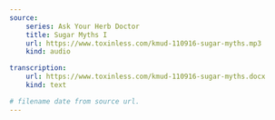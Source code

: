 ```yaml
---
source:
    series: Ask Your Herb Doctor
    title: Sugar Myths I
    url: https://www.toxinless.com/kmud-110916-sugar-myths.mp3
    kind: audio

transcription:
    url: https://www.toxinless.com/kmud-110916-sugar-myths.docx
    kind: text

# filename date from source url.
---
```

